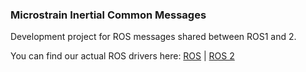 ### Microstrain Inertial Common Messages

Development project for ROS messages shared between ROS1 and 2.

You can find our actual ROS drivers here: [ROS](https://github.com/LORD-MicroStrain/microstrain_inertial/tree/ros) | [ROS 2](https://github.com/LORD-MicroStrain/microstrain_inertial/tree/ros2)
